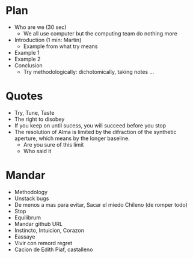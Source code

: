 # Plan

* Who are we (30 sec)
  * We all use computer but the computing team do nothing more
* Introduction (1 min: Martin)
  * Example from what try means
* Example 1
* Example 2
* Conclusion
  * Try methodologically: dichotomically, taking notes ...


# Quotes

* Try, Tune, Taste
* The right to disobey
* If you keep on until sucess, you will succeed before you stop
* The resolution of Alma is limited by the difraction of the synthetic aperture, which means by the longer baseline.
  * Are you sure of this limit
  * Who said it


# Mandar

* Methodology
* Unstack bugs
* De menos a mas para evitar, Sacar el miedo Chileno (de romper todo)
* Stop
* Equilibrum
* Mandar github URL
* Instincto, Intuicion, Corazon
* Eassaye
* Vivir con remord regret
* Cacion de Edith Piaf, castalleno
